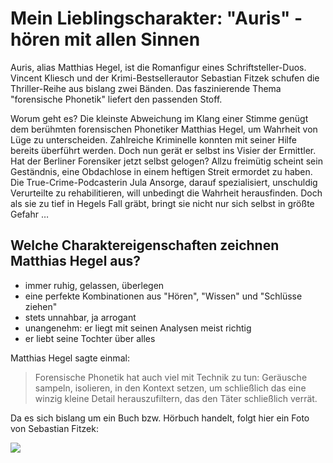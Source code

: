 # Mein Lieblingscharakter: "Auris" - hören mit allen Sinnen


Auris, alias Matthias Hegel, ist die Romanfigur eines Schriftsteller-Duos. Vincent Kliesch und der Krimi-Bestsellerautor Sebastian Fitzek schufen die Thriller-Reihe aus bislang zwei Bänden. Das faszinierende Thema "forensische Phonetik" liefert den passenden Stoff.

Worum geht es? Die kleinste Abweichung im Klang einer Stimme genügt dem berühmten forensischen Phonetiker Matthias Hegel, um Wahrheit von Lüge zu unterscheiden. Zahlreiche Kriminelle konnten mit seiner Hilfe bereits überführt werden. Doch nun gerät er selbst ins Visier der Ermittler. Hat der Berliner Forensiker jetzt selbst gelogen? Allzu freimütig scheint sein Geständnis, eine Obdachlose in einem heftigen Streit ermordet zu haben. Die True-Crime-Podcasterin Jula Ansorge, darauf spezialisiert, unschuldig Verurteilte zu rehabilitieren, will unbedingt die Wahrheit herausfinden. Doch als sie zu tief in Hegels Fall gräbt, bringt sie nicht nur sich selbst in größte Gefahr … 


## Welche Charaktereigenschaften zeichnen Matthias Hegel aus?


* immer ruhig, gelassen, überlegen
* eine perfekte Kombinationen aus "Hören", "Wissen" und "Schlüsse ziehen"
* stets unnahbar, ja arrogant
* unangenehm: er liegt mit seinen Analysen meist richtig
* er liebt seine Tochter über alles


Matthias Hegel sagte einmal:

> Forensische Phonetik hat auch viel mit Technik zu tun: 
> Geräusche sampeln, isolieren, in den Kontext setzen, um
> schließlich das eine winzig kleine Detail herauszufiltern, das
> den Täter schließlich verrät.


Da es sich bislang um ein Buch bzw. Hörbuch handelt, folgt hier ein Foto von Sebastian Fitzek:


<img src="https://upload.wikimedia.org/wikipedia/commons/thumb/2/2f/Sebastian_Fitzek_-_Deutscher_Radiopreis_Hamburg_2016_01.jpg/98px-Sebastian_Fitzek_-_Deutscher_Radiopreis_Hamburg_2016_01.jpg"/>
